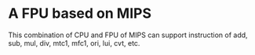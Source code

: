 # A FPU based on MIPS
This combination of CPU and FPU of MIPS can support instruction of add, sub, mul, div, mtc1, mfc1, ori, lui, cvt, etc.
